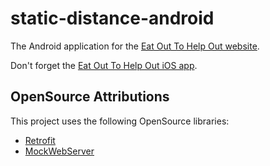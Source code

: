# static-distance-android
The Android application for the [Eat Out To Help Out website](https://github.com/beny23/static-distance).

Don't forget the [Eat Out To Help Out iOS app](https://github.com/beny23/static-distance-app).

## OpenSource Attributions
This project uses the following OpenSource libraries:
 * [Retrofit](https://square.github.io/retrofit/)
 * [MockWebServer](https://github.com/square/okhttp/tree/master/mockwebserver)
